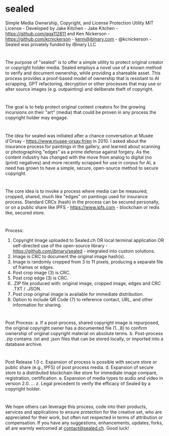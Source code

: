 # sealed
Simple Media Ownership, Copyright, and License Protection Utility
MIT License - Developed by Jake Kitchen - Jake Kitchen - https://github.com/qqa112811 and Ken Nickerson - https://github.com/kcnickerson - kenn@ibinary.com - @kcnickerson - Sealed was privately funded by iBinary LLC
#
The purpose of "sealed" is to offer a simple utility to protect original creator or copyright holder media. Sealed employs a novel use of a known method to verify and document ownership, while providing a shareable asset. This process provides a proof-based model of ownership that is resistant to AI scrapping, GPT refactoring, decryption or other processes that may use or alter source images (e.g. outpainting) and deliberate theft of copyright.
#
The goal is to help protect original content creators for the growing incursions on their "art" (media) that could be proven in any process the copyright holder may engage.
#
The idea for sealed was initiated after a chance conversation at Musée d'Orsay - https://www.musee-orsay.fr/en in 2010. I asked about the insurance process for paintings in the gallery, and learned about scanning or photographing "edges" as a prime defense against forgery. As the content industry has changed with the move from analog to digital (no (print) negatives) and more recently scrapped for use in corpus for AI, a need has grown to have a simple, secure, open-source method to secure copyright.
#
The core idea is to invoke a process where media can be measured, cropped, shared, much like "edges" on paintings used for insurance process. Standard CRCs (hash) in the process can be secured personally, or on a public share like IPFS - https://www.ipfs.com - blockchain or redis like, secured store.
#
Process:
1. Copyright Image uploaded to Sealed.ch OR local terminal application OR self-directed use of the open-source library - https://github.com/ibinary/sealed - integrated into custom solutions.
2. Image is CRC to document the original image hash(s).
3. Image is randomly cropped from 3 to 11 pixels, producing a separate file of frames or edges.
4. Post crop image (3) is CRC.
5. Post crop edge (3) is CRC.
6. .ZIP file produced with: original image, cropped image, edges and CRC .TXT / .JSON.
7. Post crop original image is available for immediate distribution.
8. Option to include QR Code (7) to reference contact, URL, and other information for sharing.
#
Post Process:
a. If a post-process, shared copyright image is repurposed, the original copyright owner has a documented file (1…8) to confirm ownership of original copyright material on absolute terms.
b. Post-process .zip contains .txt and .json files that can be stored locally, or imported into a database archive.
#
Post Release 1.0
c. Expansion of process is possible with secure store or public share (e.g., IPFS) of post process media.
d. Expansion of secure store to a distributed blockchain like store for immediate image compare, registration, certification.
e. Expansion of media types to audio and video in version 2.0.
…
z. Legal precedent to verify the efficacy of Sealed by a copyright holder.
#
We hope others can leverage this process, code into their products, services and applications to ensure protection for the creative set, who are appreciated for their work, but often not respected in terms of attribution or compensation. If you have any suggestions, enhancements, updates, forks, all are warmly welcomed at contact@sealed.ch. Good luck!
